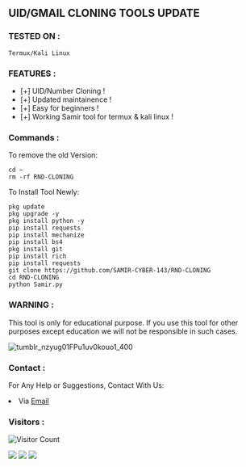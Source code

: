 


## UID/GMAIL CLONING TOOLS UPDATE

### TESTED ON :

    Termux/Kali Linux

### FEATURES :
* [+] UID/Number Cloning !
* [+] Updated maintainence !
* [+] Easy for beginners !
* [+] Working Samir tool for termux & kali linux !

### Commands :
To remove the old Version:
``` shell script
cd ~
rm -rf RND-CLONING
```

To Install Tool Newly:

``` shell script
pkg update
pkg upgrade -y
pkg install python -y
pip install requests
pip install mechanize
pip install bs4
pkg install git
pip install rich
pip install requests
git clone https://github.com/SAMIR-CYBER-143/RND-CLONING
cd RND-CLONING
python Samir.py
```


### WARNING :

This tool is only for educational purpose. If you use this tool for other purposes except education we will not be responsible in such cases.

![tumblr_nzyug01FPu1uv0kouo1_400](https://user-images.githubusercontent.com/107056647/216527573-6116b55e-a4e7-43c1-a2a5-aaa7577c672e.gif)


### Contact :
For Any Help or Suggestions, Contact With Us:
<li> Via <a href="mailto: samircyber143@gmail.com">Email</a>


### Visitors :

![Visitor Count](https://profile-counter.glitch.me/weirdnehal/count.svg)


<p align="left">
  <a href="https://github.com/weirdnehal" target="_blank"><img src="https://img.shields.io/badge/Github-weirdnehal-green?style=for-the-badge&logo=github"></a>
  <a href="https://www.instagram.com/nehalahmed.10" target="_blank"><img src="https://img.shields.io/badge/IG-%40Nehal Ahmed-red?style=for-the-badge&logo=instagram"></a>
  <a href="https://m.me/nehal.ahmed6" target="_blank"><img src="https://img.shields.io/badge/Chat-Messenger-blue?style=for-the-badge&logo=messenger"></a>
</p>

